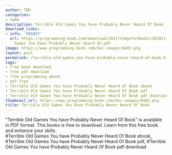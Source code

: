 ```yaml
---
author: TBD
categories:
- Game
description: Terrible Old Games You have Probably Never Heard Of Book
download_links:
- info: '581017'
  url: https://programming-book.com/download/2017/ComputerBooks/581017/Terrible Old
    Games You have Probably Never Heard Of.pdf
image: https://www.programming-book.com/doc-images/8403.png
layout: post
permalink: /terrible-old-games-you-have-probably-never-heard-of-book.html
tags:
- free book download
- free pdf download
- free programming ebook
- pdf free
- Terrible Old Games You have Probably Never Heard Of Book ebook
- Terrible Old Games You have Probably Never Heard Of Book pdf
- Terrible Old Games You have Probably Never Heard Of Book pdf download
thumbnail_url: https://www.programming-book.com/doc-images/8403.png
title: Terrible Old Games You have Probably Never Heard Of Book
---
```


 
<div class="item-desc text-justify">
  "Terrible Old Games You have Probably Never Heard Of Book" is available in PDF format. This books is free to download. Learn from this free book and enhance your skills.
  <br>
  #Terrible Old Games You have Probably Never Heard Of Book ebook, #Terrible Old Games You have Probably Never Heard Of Book pdf, #Terrible Old Games You have Probably Never Heard Of Book pdf download
</div>